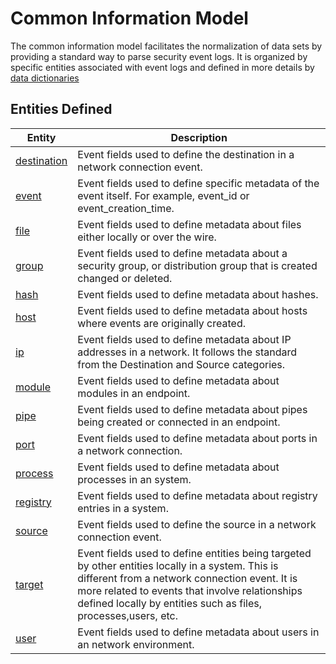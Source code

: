 # Common Information Model

The common information model facilitates the normalization of data sets by providing a standard way to parse security event logs. It is organized by specific entities associated with event logs and defined in more details by [data dictionaries](https://github.com/Cyb3rWard0g/OSSEM/blob/master/data_dictionaries)

## Entities Defined

| Entity | Description |
|--------|---------|
| [destination](https://github.com/Cyb3rWard0g/OSSEM/blob/master/common_information_model/destination.md) | Event fields used to define the destination in a network connection event. |
| [event](https://github.com/Cyb3rWard0g/OSSEM/blob/master/common_information_model/event.md) | Event fields used to define specific metadata of the event itself. For example, event_id or event_creation_time. |
| [file](https://github.com/Cyb3rWard0g/OSSEM/blob/master/common_information_model/file.md) | Event fields used to define metadata about files either locally or over the wire.|
| [group](https://github.com/Cyb3rWard0g/OSSEM/blob/master/common_information_model/group.md) | Event fields used to define metadata about a security group, or distribution group that is created changed or deleted. |
| [hash](https://github.com/Cyb3rWard0g/OSSEM/blob/master/common_information_model/hash.md) | Event fields used to define metadata about hashes. |
| [host](https://github.com/Cyb3rWard0g/OSSEM/blob/master/common_information_model/host.md) | Event fields used to define metadata about hosts where events are originally created. |
| [ip](https://github.com/Cyb3rWard0g/OSSEM/blob/master/common_information_model/ip.md) | Event fields used to define metadata about IP addresses in a network. It follows the standard from the Destination and Source categories. |
| [module](https://github.com/Cyb3rWard0g/OSSEM/blob/master/common_information_model/module.md) | Event fields used to define metadata about modules in an endpoint. |
| [pipe](https://github.com/Cyb3rWard0g/OSSEM/blob/master/common_information_model/pipe.md) | Event fields used to define metadata about pipes being created or connected in an endpoint. |
| [port](https://github.com/Cyb3rWard0g/OSSEM/blob/master/common_information_model/port.md) | Event fields used to define metadata about ports in a network connection. |
| [process](https://github.com/Cyb3rWard0g/OSSEM/blob/master/common_information_model/process.md)| Event fields used to define metadata about processes in an system. |
| [registry](https://github.com/Cyb3rWard0g/OSSEM/blob/master/common_information_model/registry.md) | Event fields used to define metadata about registry entries in a system. |
| [source](https://github.com/Cyb3rWard0g/OSSEM/blob/master/common_information_model/source.md) | Event fields used to define the source in a network connection event. |
| [target](https://github.com/Cyb3rWard0g/OSSEM/blob/master/common_information_model/target.md) | Event fields used to define entities being targeted by other entities locally in a system. This is different from a network connection event. It is more related to events that involve relationships defined locally by entities such as files, processes,users, etc. |
| [user](https://github.com/Cyb3rWard0g/OSSEM/blob/master/common_information_model/user.md) | Event fields used to define metadata about users in an network environment. |